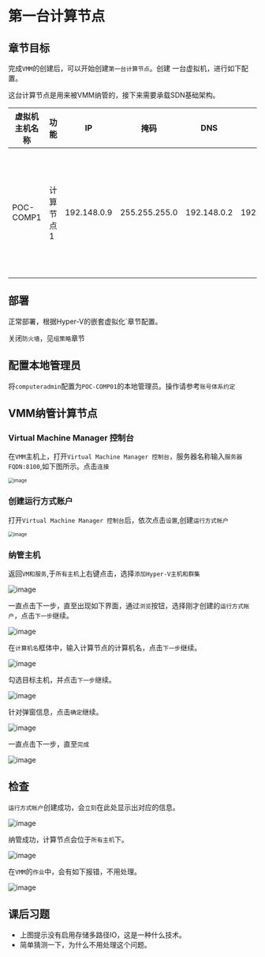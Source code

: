 # 第一台计算节点



## 章节目标

完成`VMM`的创建后，可以开始创建`第一台计算节点`。创建 一台虚拟机，进行如下配置。

这台计算节点是用来被VMM纳管的，接下来需要承载SDN基础架构。



| 虚拟机主机名称 | 功能      | IP          | 掩码          | DNS         | 网关        | CPU  | 内存 | 硬盘                                      |
| -------------- | --------- | ----------- | ------------- | ----------- | ----------- | ---- | ---- | ----------------------------------------- |
| POC-COMP1      | 计算节点1 | 192.148.0.9 | 255.255.255.0 | 192.148.0.2 | 192.148.0.1 | 8    | 20G  | 需要嵌套放置6-9台虚拟机，至少分配200G磁盘 |

## 部署

正常部署，根据Hyper-V的嵌套虚拟化`章节配置。

关闭`防火墙`，见`组策略`章节

## 配置本地管理员

将`computeradmin`配置为`POC-COMP01`的本地管理员。操作请参考`账号体系约定`

## VMM纳管计算节点

### Virtual Machine Manager 控制台

在`VMM`主机上，打开`Virtual Machine Manager 控制台`，服务器名称输入`服务器FQDN:8100`,如下图所示。点击`连接`

<img src=".gitbook/assets/20210707135042.png" alt="image" style="zoom: 67%;" />

### 创建运行方式账户

打开`Virtual Machine Manager 控制台`后，依次点击`设置`,创建`运行方式帐户`

<img src=".gitbook/assets/20210707135532.png" alt="image" style="zoom: 67%;" />



### 纳管主机

返回`VM和服务`,于`所有主机`上右键点击，选择`添加Hyper-V主机和群集`

![image](.gitbook/assets/20210707140148.png)

一直点击下一步，直至出现如下界面，通过`浏览`按钮，选择刚才创建的`运行方式帐户`，点击`下一步`继续。

![image](.gitbook/assets/20210707140344.png)

在`计算机名`框体中，输入计算节点的计算机名，点击`下一步`继续。

![image](.gitbook/assets/20210707140512.png)

勾选目标主机，并点击`下一步`继续。

![image](.gitbook/assets/20210707140735.png)

针对弹窗信息，点击`确定`继续。

![image](.gitbook/assets/20210707140826.png)

一直点击下一步，直至`完成`

![image](.gitbook/assets/20210707140908.png)

## 检查

`运行方式帐户`创建成功，会`立刻`在此处显示出对应的信息。

![image](.gitbook/assets/20210707135949.png)

纳管成功，计算节点会位于`所有主机`下。

![image](.gitbook/assets/20210707141459.png)

在`VMM`的`作业`中，会有如下报错，不用处理。

![image](.gitbook/assets/20210707142124.png)

## 课后习题

- 上图提示没有启用存储多路径IO，这是一种什么技术。
- 简单猜测一下，为什么不用处理这个问题。
